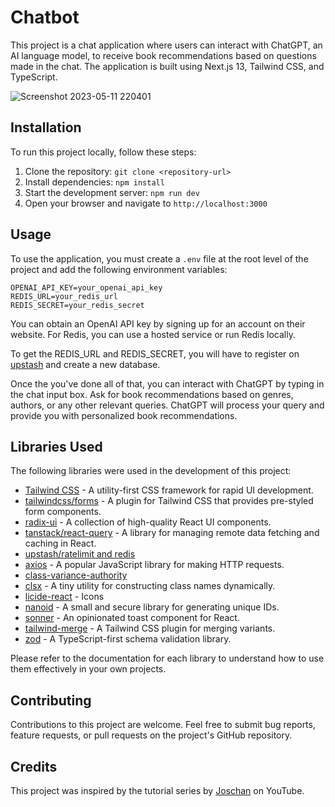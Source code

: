 # Chatbot

This project is a chat application where users can interact with ChatGPT, an AI language model, to receive book recommendations based on questions made in the chat. The application is built using Next.js 13, Tailwind CSS, and TypeScript.

![Screenshot 2023-05-11 220401](https://github.com/Sebasssssss/Chatbot/assets/105828786/ba38a6cf-78d8-4e33-926e-e969e5a37f29)

## Installation

To run this project locally, follow these steps:

1. Clone the repository: `git clone <repository-url>`
2. Install dependencies: `npm install`
3. Start the development server: `npm run dev`
4. Open your browser and navigate to `http://localhost:3000`

## Usage

To use the application, you must create a `.env` file at the root level of the project and add the following environment variables:

```
OPENAI_API_KEY=your_openai_api_key
REDIS_URL=your_redis_url
REDIS_SECRET=your_redis_secret
```

You can obtain an OpenAI API key by signing up for an account on their website. For Redis, you can use a hosted service or run Redis locally.

To get the REDIS_URL and REDIS_SECRET, you will have to register on [upstash](https://console.upstash.com/) and create a new database.


Once the you've done all of that, you can interact with ChatGPT by typing in the chat input box. Ask for book recommendations based on genres, authors, or any other relevant queries. ChatGPT will process your query and provide you with personalized book recommendations.

## Libraries Used

The following libraries were used in the development of this project:

- [Tailwind CSS](https://tailwindcss.com/) - A utility-first CSS framework for rapid UI development.
- [tailwindcss/forms](https://github.com/tailwindlabs/tailwindcss-forms) - A plugin for Tailwind CSS that provides pre-styled form components.
- [radix-ui](https://www.radix-ui.com/) - A collection of high-quality React UI components.
- [tanstack/react-query](https://react-query.tanstack.com/) - A library for managing remote data fetching and caching in React.
- [upstash/ratelimit and redis](https://github.com/upstash/ratelimit)
- [axios](https://axios-http.com/) - A popular JavaScript library for making HTTP requests.
- [class-variance-authority](https://github.com/zilioner/class-variance-authority)
- [clsx](https://github.com/lukeed/clsx) - A tiny utility for constructing class names dynamically.
- [licide-react](https://github.com/reiinakano/licide) - Icons
- [nanoid](https://github.com/ai/nanoid) - A small and secure library for generating unique IDs.
- [sonner](https://github.com/bpmn-io/sonner) - An opinionated toast component for React. 
- [tailwind-merge](https://github.com/benface/tailwindcss-merge) - A Tailwind CSS plugin for merging variants.
- [zod](https://github.com/colinhacks/zod) - A TypeScript-first schema validation library.

Please refer to the documentation for each library to understand how to use them effectively in your own projects.

## Contributing

Contributions to this project are welcome. Feel free to submit bug reports, feature requests, or pull requests on the project's GitHub repository.

## Credits

This project was inspired by the tutorial series by [Joschan](https://github.com/joschan21) on YouTube.


